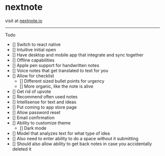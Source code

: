# nextnote

visit at <a href="https://nextnote.io/" target="https://nextnote.io/">nextnote.io</a>

---

Todo

- [] Switch to react native
- [] Intuitive initial open
- [] Have desktop and mobile app that integrate and sync together
- [] Offline capabilities
- [] Apple pen support for handwritten notes
- [] Voice notes that get translated to text for you
- [] Allow for checklist
  - [] Different sized bullet points for urgency
  - [] More organic, like the note is alive
- [] Get rid of upvote
- [] Recommend often used notes
- [] Intellisense for text and ideas
- [] Put coming to app store page
- [] Allow password reset
- [] Email confirmation
- [] Ability to customize theme
  - [] Dark mode
- [] Model that analyzes text for what type of idea
- [] Also need to enter ability to do a space without it submitting
- [] Should also allow ability to get back notes in case you accidentally deleted it
